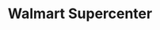 ---
title: "Walmart Supercenter"
url: /cincinnati/walmart-supercenter-eastgate-square-drive/
shop: supermarket
---
